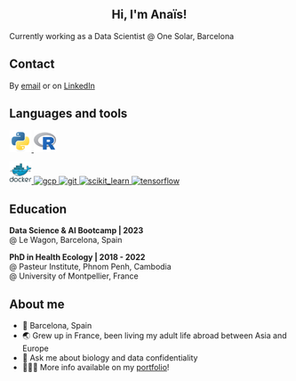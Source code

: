 <h2 align="center">Hi, I'm Anaïs!</h2>
<!--
<h3 align="center">PhD - Data Scientist </h3>
What's new
Currently taking Unity's course [Create with Code](https://learn.unity.com/course/create-with-code?signup=true) with C#
-->

Currently working as a Data Scientist @ One Solar, Barcelona

## Contact
By [email](mailto:ana.pepey@posteo.net) or on [LinkedIn](https://www.linkedin.com/in/apepey/)


## Languages and tools

  <a href="https://www.python.org" target="_blank" rel="noreferrer"> <img src="https://raw.githubusercontent.com/devicons/devicon/master/icons/python/python-original.svg" alt="python" width="40" height="40"/> </a> <a href="https://r-project.org" target="_blank" rel="noreferrer"> <img src="https://raw.githubusercontent.com/devicons/devicon/master/icons/r/r-original.svg" alt="python" width="40" height="40"/> </a>
  
<p align="left"> <a href="https://www.docker.com/" target="_blank" rel="noreferrer"> <img src="https://raw.githubusercontent.com/devicons/devicon/master/icons/docker/docker-original-wordmark.svg" alt="docker" width="40" height="40"/> </a> <a href="https://cloud.google.com" target="_blank" rel="noreferrer"> <img src="https://www.vectorlogo.zone/logos/google_cloud/google_cloud-icon.svg" alt="gcp" width="40" height="40"/> </a> <a href="https://git-scm.com/" target="_blank" rel="noreferrer"> <img src="https://www.vectorlogo.zone/logos/git-scm/git-scm-icon.svg" alt="git" width="40" height="40"/> </a><a href="https://scikit-learn.org/" target="_blank" rel="noreferrer"> <img src="https://upload.wikimedia.org/wikipedia/commons/0/05/Scikit_learn_logo_small.svg" alt="scikit_learn" width="40" height="40"/> </a> <a href="https://www.tensorflow.org" target="_blank" rel="noreferrer"> <img src="https://www.vectorlogo.zone/logos/tensorflow/tensorflow-icon.svg" alt="tensorflow" width="40" height="40"/> </a> </p>

## Education
**Data Science & AI Bootcamp | 2023**  
@ Le Wagon, Barcelona, Spain  
  
**PhD in Health Ecology | 2018 - 2022**  
@ Pasteur Institute, Phnom Penh, Cambodia  
@ University of Montpellier, France  

## About me
- 📍 Barcelona, Spain
- 🌏 Grew up in France, been living my adult life abroad between Asia and Europe
- 🧬 Ask me about biology and data confidentiality
- 👩🏻‍🔬 More info available on my [portfolio](https://apepey.notion.site/apepey/Ana-s-Pepey-PhD-Data-Science-5086e0b7c889490abfa67625339825f8)!

<!--
**APepey/APepey** is a ✨ _special_ ✨ repository because its `README.md` (this file) appears on your GitHub profile.

Here are some ideas to get you started:

- 🔭 I’m currently working on ...
- 🌱 I’m currently learning ...
- 👯 I’m looking to collaborate on ...
- 🤔 I’m looking for help with ...
- 💬 Ask me about ...
- 📫 How to reach me: ...
- 😄 Pronouns: ...
- ⚡ Fun fact: ...
-->
